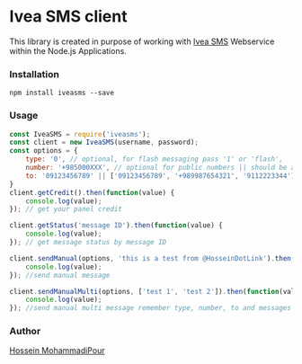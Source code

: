 # Ivea SMS client

This library is created in purpose of working with [Ivea SMS](https://iveasms.ir/) Webservice within the Node.js Applications.

### Installation

```
npm install iveasms --save
```

### Usage

```javascript
const IveaSMS = require('iveasms');
const client = new IveaSMS(username, password);
const options = {
    type: '0', // optional, for flash messaging pass '1' or 'flash',  || should be an array on multi manual method
    number: '+985000XXX', // optional for public numbers || should be an array on multi manual method
    to: '09123456789' || ['09123456789', '+989987654321', '9112223344']
}
client.getCredit().then(function(value) {
    console.log(value);
}); // get your panel credit

client.getStatus('message ID').then(function(value) {
    console.log(value);
}); // get message status by message ID

client.sendManual(options, 'this is a test from @HosseinDotLink').then(function(value) {
    console.log(value);
}); //send manual message

client.sendManualMulti(options, ['test 1', 'test 2']).then(function(value) {
    console.log(value);
}); //send manual multi message remember type, number, to and messages' length should be equals
```

### Author
[Hossein MohammadiPour](https://hossein.link)
